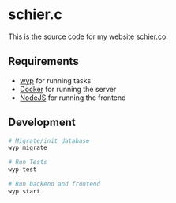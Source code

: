 # schier.c

This is the source code for my website [schier.co](https://schier.co).

## Requirements

- [wyp](https://github.com/gschier/will-you-please) for running tasks
- [Docker](https://www.docker.com) for running the server
- [NodeJS](https://nodejs.org/en/) for running the frontend

## Development

```bash
# Migrate/init database
wyp migrate

# Run Tests
wyp test

# Run backend and frontend
wyp start
```
